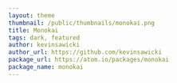 ```yaml
---
layout: theme
thumbnail: /public/thumbnails/monokai.png
title: Monokai
tags: dark, featured
author: kevinsawicki
author_url: https://github.com/kevinsawicki
package_url: https://atom.io/packages/monokai
package_name: monokai
---
```

